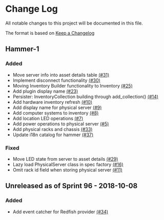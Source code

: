 # Change Log

All notable changes to this project will be documented in this file.

The format is based on [Keep a Changelog](http://keepachangelog.com/en/1.0.0/)


## Hammer-1

### Added
- Move server info into asset details table [(#31)](https://github.com/ManageIQ/manageiq-providers-redfish/pull/31)
- Implement disconnect functionality [(#30)](https://github.com/ManageIQ/manageiq-providers-redfish/pull/30)
- Moving Inventory Builder functionality to Inventory [(#25)](https://github.com/ManageIQ/manageiq-providers-redfish/pull/25)
- Add plugin display name [(#23)](https://github.com/ManageIQ/manageiq-providers-redfish/pull/23)
- Persister: InventoryCollection building through add_collection() [(#14)](https://github.com/ManageIQ/manageiq-providers-redfish/pull/14)
- Add hardware inventory refresh [(#10)](https://github.com/ManageIQ/manageiq-providers-redfish/pull/10)
- Add display name for physical server [(#9)](https://github.com/ManageIQ/manageiq-providers-redfish/pull/9)
- Add computer systems to inventory [(#8)](https://github.com/ManageIQ/manageiq-providers-redfish/pull/8)
- Add location LED operations [(#7)](https://github.com/ManageIQ/manageiq-providers-redfish/pull/7)
- Add power operations to physical server [(#5)](https://github.com/ManageIQ/manageiq-providers-redfish/pull/5)
- Add physical racks and chassis [(#33)](https://github.com/ManageIQ/manageiq-providers-redfish/pull/33)
- Update i18n catalog for hammer [(#37)](https://github.com/ManageIQ/manageiq-providers-redfish/pull/37)

### Fixed
- Move LED state from server to asset details [(#29)](https://github.com/ManageIQ/manageiq-providers-redfish/pull/29)
- Lazy load PhysicalServer class in spec factory [(#16)](https://github.com/ManageIQ/manageiq-providers-redfish/pull/16)
- Omit rack id field when storing physical server [(#11)](https://github.com/ManageIQ/manageiq-providers-redfish/pull/11)

## Unreleased as of Sprint 96 - 2018-10-08

### Added
- Add event catcher for Redfish provider [(#34)](https://github.com/ManageIQ/manageiq-providers-redfish/pull/34)

